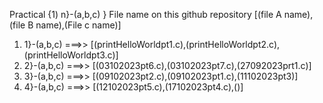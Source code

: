 Practical {1) n}-(a,b,c) }                                          File name on this  github repository  [(file A name),(file B name),(File c name)]
1) 1}-(a,b,c)     ===>>              [(printHelloWorldpt1.c),(printHelloWorldpt2.c),(printHelloWorldpt3.c)]
2) 2}-(a,b,c)     ===>>              [(03102023pt6.c),(03102023pt7.c),(27092023prt1.c)]
3) 3}-(a,b,c)    ===>>               [(09102023pt2.c),(09102023pt1.c),(11102023pt3)]
4) 4}-(a,b,c)    ===>>               [(12102023pt5.c),(17102023pt4.c),()]
